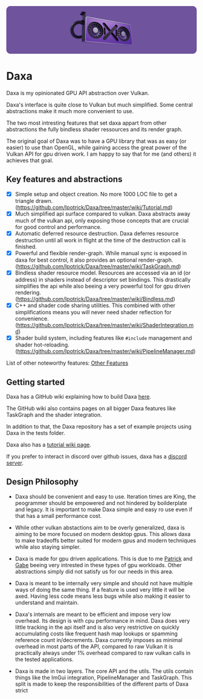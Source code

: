 <p align="center">
  <!-- <a href="https://github.com/Ipotrick/Daxa"> -->
    <img src="misc/daxa-logo.png" width="800" alt="Daxa logo">
  <!-- </a> -->
</p>

# Daxa

Daxa is my opinionated GPU API abstraction over Vulkan.

Daxa's interface is quite close to Vulkan but much simplified. Some central abstractions make it much more convenient to use. 

The two most intresting features that set daxa appart from other abstractions the fully bindless shader ressources and its render graph.

The original goal of Daxa was to have a GPU library that was as easy (or easier) to use than OpenGL, while gaining access the great power of the Vulkan API for gpu driven work.
I am happy to say that for me (and others) it achieves that goal.

## Key features and abstractions
- [x] Simple setup and object creation. No more 1000 LOC file to get a triangle drawn. (https://github.com/Ipotrick/Daxa/tree/master/wiki/Tutorial.md)
- [x] Much simplified api surface compared to vulkan. Daxa abstracts away much of the vulkan api, only exposing those concepts that are crucial for good control and performance.
- [x] Automatic deferred resource destruction. Daxa deferres resource destruction until all work in flight at the time of the destruction call is finished.
- [x] Powerful and flexible render-graph. While manual sync is exposed in daxa for best control, it also provides an optional render-graph. (https://github.com/Ipotrick/Daxa/tree/master/wiki/TaskGraph.md)
- [x] Bindless shader resource model. Resources are accessed via an id (or address) in shaders instead of descriptor set bindings. This drastically simplifies the api while also beeing a very powerful tool for gpu driven rendering. (https://github.com/Ipotrick/Daxa/tree/master/wiki/Bindless.md)
- [x] C++ and shader code sharing utilities. This combined with other simplifications means you will never need shader reflection for convenience. (https://github.com/Ipotrick/Daxa/tree/master/wiki/ShaderIntegration.md)
- [x] Shader build system, including features like `#include` management and shader hot-reloading. (https://github.com/Ipotrick/Daxa/tree/master/wiki/PipelineManager.md)
      
List of other noteworthy features: [Other Features](https://github.com/Ipotrick/Daxa/tree/master/wiki/Features.md)

## Getting started

Daxa has a GitHub wiki explaining how to build Daxa [here](https://github.com/Ipotrick/Daxa/tree/master/wiki/Building).

The GitHub wiki also contains pages on all bigger Daxa features like TaskGraph and the shader integration.

In addition to that, the Daxa repository has a set of example projects using Daxa in the tests folder.

Daxa also has a [tutorial wiki page](https://github.com/Ipotrick/Daxa/tree/master/wiki/Tutorial.md).

If you prefer to interact in discord over github issues, daxa has a [discord server](
https://discord.gg/MJPJvZ4FK5).

## Design Philosophy

- Daxa should be convenient and easy to use. Iteration times are King, the peogrammer should be empowered and not hindered by boilderplate and legacy. It is important to make Daxa simple and easy ro use even if that has a small performance cost.

- While other vulkan abstactions aim to be overly generalized, daxa is aiming to be more focused on modern desktop gpus. This allows daxa to make tradeoffs better suited for modern gpus and modern techniques while also staying simpler.

- Daxa is made for gpu driven applications. This is due to me [Patrick](https://www.github.com/Ipotrick) and [Gabe](https://www.github.com/GabeRundlett) beeing very intrested in these types of gpu workloads. Other abstractions simply did not satisfy us for our needs in this area.

- Daxa is meant to be internally very simple and should not have multiple ways of doing the same thing. If a feature is used very little it will be axed. Having less code means less bugs while also making it easier to understand and maintain.

- Daxa's internals are meant to be efficient and impose very low overhead. Its design is with cpu performance in mind. Daxa does very little tracking in the api itself and is also very restrictive on quickly accumulating costs like frequent hash map lookups or spamming reference count in/decrements.
Daxa currently imposes as minimal overhead in most parts of the API, compared to raw Vulkan it is practically always under 1% overhead compared to raw vulkan calls in the tested applications.

- Daxa is made in two layers. The core API and the utils. The utils contain things like the ImGui integration, PipelineManager and TaskGraph. This split is made to keep the responsibilities of the different parts of Daxa strict
